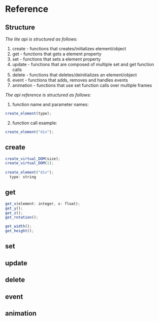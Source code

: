 # Reference
**Structure**
------
*The lite api is structured as follows:*
1. create - functions that creates/initializes element/object
2. get - functions that gets a element property
3. set - functions that sets a element property
4. update - functions that are composed of multiple set and get function calls
5. delete - functions that deletes/deinitializes an element/object
6. event - functions that adds, removes and handles events 
7. animation - functions that use set function calls over multiple frames

*The api reference is structured as follows:*
1. function name and parameter names:
```javascript
create_element(type);
```
2. function call example:
```javascript
create_element("div");
```

**create**
------
```javascript
create_virtual_DOM(size);
create_virtual_DOM(1);
  
create_element("div");
  type: string
```
**get**
------
```javascript
get_x(element: integer, x: float);
get_y();
get_z();
get_rotation();

get_width();
get_height();
```
**set**
------
**update**
------
**delete**
------
**event**
------
**animation**
------
